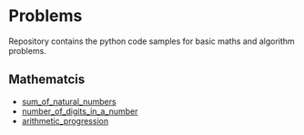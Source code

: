 # Problems

Repository contains the python code samples for basic maths and algorithm problems.

## Mathematcis

- [sum_of_natural_numbers](https://github.com/Karthik-Venkatesalu/problems/blob/master/mathematics/sum_of_natural_numbers.py)
- [number_of_digits_in_a_number](https://github.com/Karthik-Venkatesalu/problems/blob/master/mathematics/number_of_digits_in_a_number.py)
- [arithmetic_progression](https://github.com/Karthik-Venkatesalu/problems/blob/master/mathematics/arithmetic_progression.py)